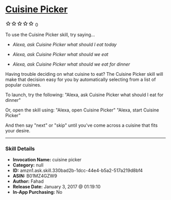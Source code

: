 # [Cuisine Picker](http://alexa.amazon.com/#skills/amzn1.ask.skill.330bad2b-1dcc-44e4-b5a2-517a219d8bf4)
![0 stars](../../images/ic_star_border_black_18dp_1x.png)![0 stars](../../images/ic_star_border_black_18dp_1x.png)![0 stars](../../images/ic_star_border_black_18dp_1x.png)![0 stars](../../images/ic_star_border_black_18dp_1x.png)![0 stars](../../images/ic_star_border_black_18dp_1x.png) 0

To use the Cuisine Picker skill, try saying...

* *Alexa, ask Cuisine Picker what should I eat today*

* *Alexa, ask Cuisine Picker what should we eat*

* *Alexa, ask Cuisine Picker what should we eat for dinner*

Having trouble deciding on what cuisine to eat? The Cuisine Picker skill will make that decision easy for you by automatically selecting from a list of popular cuisines.

To launch, try the following:
"Alexa, ask Cuisine Picker what should I eat for dinner"

Or, open the skill using:
"Alexa, open Cuisine Picker"
"Alexa, start Cuisine Picker"

And then say "next" or "skip" until you've come across a cuisine that fits your desire.

***

### Skill Details

* **Invocation Name:** cuisine picker
* **Category:** null
* **ID:** amzn1.ask.skill.330bad2b-1dcc-44e4-b5a2-517a219d8bf4
* **ASIN:** B01MZ4GZW9
* **Author:** Fahad
* **Release Date:** January 3, 2017 @ 01:19:10
* **In-App Purchasing:** No
